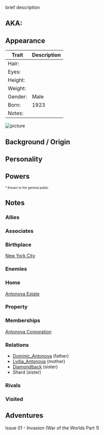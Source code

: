<!--
type: non-player-character
created-by:
-->
brief description

## AKA:

## Appearance
Trait | Description
-- | --
Hair: | 
Eyes: | 
Height: |
Weight: |
Gender: | Male
Born: | 1923
Notes: |
![picture](../images/image.jpg)

## Background / Origin

## Personality

## Powers

<sub><sup> * Known to the general public</sup></sub>

## Notes

### Allies

### Associates

### Birthplace
[New York City](/locations/New_York_City.md)

### Enemies

### Home
[Antonova Estate](/locations/Antonova_Estate.md)

### Property

### Memberships
[Antonova Corporation](/organizations/Antonova_Corporation.md)

### Relations
- [Dominic_Antonova](/npcs/Dominic_Antonova.md) (father)
- [Lydia_Antonova](/npcs/Lydia_Antonova.md) (mother)
- [Diamondback](/player_characters/Diamondback.md) (sister)
- Shard (sister)

### Rivals

### Visited

## Adventures
Issue 01 - Invasion (War of the Worlds Part 1)


<!-- GM Notes
[Hero Designer File](<>)
[pdf](<>)
-->